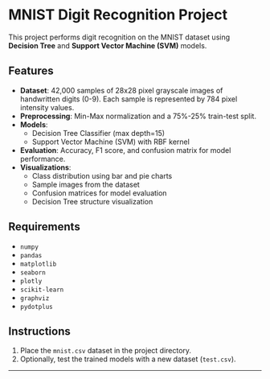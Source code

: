 # MNIST Digit Recognition Project

This project performs digit recognition on the MNIST dataset using **Decision Tree** and **Support Vector Machine (SVM)** models.

## Features
- **Dataset**: 42,000 samples of 28x28 pixel grayscale images of handwritten digits (0-9). Each sample is represented by 784 pixel intensity values.
- **Preprocessing**: Min-Max normalization and a 75%-25% train-test split.
- **Models**:
  - Decision Tree Classifier (max depth=15)
  - Support Vector Machine (SVM) with RBF kernel
- **Evaluation**: Accuracy, F1 score, and confusion matrix for model performance.
- **Visualizations**: 
  - Class distribution using bar and pie charts
  - Sample images from the dataset
  - Confusion matrices for model evaluation
  - Decision Tree structure visualization

## Requirements
- `numpy`
- `pandas`
- `matplotlib`
- `seaborn`
- `plotly`
- `scikit-learn`
- `graphviz`
- `pydotplus`

## Instructions
1. Place the `mnist.csv` dataset in the project directory.
2. Optionally, test the trained models with a new dataset (`test.csv`).

---
